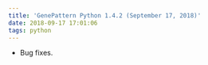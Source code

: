 ```yaml
---
title: 'GenePattern Python 1.4.2 (September 17, 2018)'
date: 2018-09-17 17:01:06
tags: python
---
```


- Bug fixes.